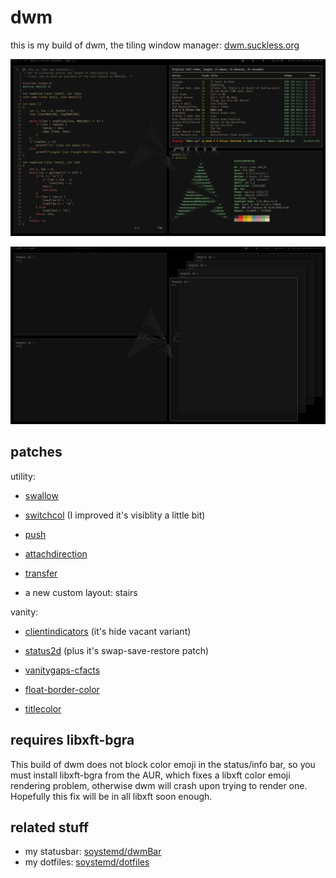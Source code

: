 # dwm

this is my build of dwm, the tiling window manager:
[dwm.suckless.org](https://dwm.suckless.org)

![tile layout](sc-tile.png)

![stairs layout](sc-stairs.png)

## patches

utility:

- [swallow](https://dwm.suckless.org/patches/swallow)

- [switchcol](https://dwm.suckless.org/patches/switchcol)
(I improved it's visiblity a little bit)

- [push](https://dwm.suckless.org/patches/push)

- [attachdirection](https://dwm.suckless.org/patches/attachdirection)

- [transfer](https://dwm.suckless.org/patches/transfer)

- a new custom layout: stairs

vanity:

- [clientindicators](https://dwm.suckless.org/patches/clientindicators)
(it's hide vacant variant)

- [status2d](https://dwm.suckless.org/patches/status2d)
(plus it's swap-save-restore patch)

- [vanitygaps-cfacts](https://dwm.suckless.org/patches/vanitygaps)

- [float-border-color](https://dwm.suckless.org/patches/float_border_color)

- [titlecolor](https://dwm.suckless.org/patches/titlecolor)

## requires libxft-bgra

This build of dwm does not block color emoji in the status/info bar,
so you must install libxft-bgra from the AUR,
which fixes a libxft color emoji rendering problem,
otherwise dwm will crash upon trying to render one.
Hopefully this fix will be in all libxft soon enough.

## related stuff

- my statusbar: [soystemd/dwmBar](https://github.com/soystemd/dwmbar)
- my dotfiles: [soystemd/dotfiles](https://github.com/soystemd/dotfiles)
